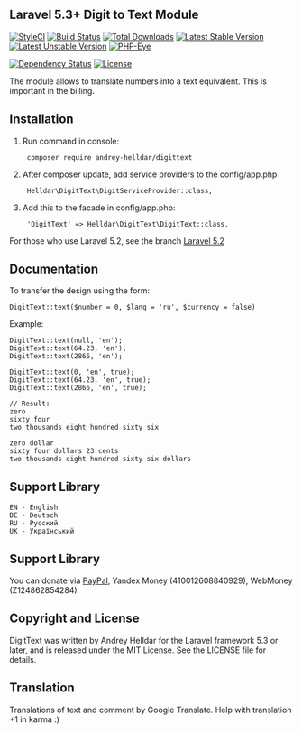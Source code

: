 ## Laravel 5.3+ Digit to Text Module

[![StyleCI](https://styleci.io/repos/45746985/shield)](https://styleci.io/repos/45746985)
[![Build Status](https://travis-ci.org/andrey-helldar/DigitText.svg?branch=master)](https://travis-ci.org/andrey-helldar/DigitText)
[![Total Downloads](https://poser.pugx.org/andrey-helldar/digittext/downloads)](https://packagist.org/packages/andrey-helldar/digittext)
[![Latest Stable Version](https://poser.pugx.org/andrey-helldar/digittext/v/stable)](https://packagist.org/packages/andrey-helldar/digittext)
[![Latest Unstable Version](https://poser.pugx.org/andrey-helldar/digittext/v/unstable)](https://packagist.org/packages/andrey-helldar/digittext)
[![PHP-Eye](https://php-eye.com/badge/andrey-helldar/digittext/tested.svg?style=flat)](https://php-eye.com/package/andrey-helldar/digittext)


[![Dependency Status](https://www.versioneye.com/php/andrey-helldar:digittext/dev-master/badge.svg)](https://www.versioneye.com/php/andrey-helldar:digittext/dev-master)
[![License](https://poser.pugx.org/andrey-helldar/digittext/license)](https://packagist.org/packages/andrey-helldar/digittext)

The module allows to translate numbers into a text equivalent. This is important in the billing.

## Installation

1. Run command in console:

        composer require andrey-helldar/digittext

2. After composer update, add service providers to the config/app.php

        Helldar\DigitText\DigitServiceProvider::class,

3. Add this to the facade in config/app.php:

        'DigitText' => Helldar\DigitText\DigitText::class,

For those who use Laravel 5.2, see the branch [Laravel 5.2](https://github.com/andrey-helldar/DigitText/tree/Laravel_5.2)

## Documentation

To transfer the design using the form:

    DigitText::text($number = 0, $lang = 'ru', $currency = false)

Example:

    DigitText::text(null, 'en');
    DigitText::text(64.23, 'en');
    DigitText::text(2866, 'en');

    DigitText::text(0, 'en', true);
    DigitText::text(64.23, 'en', true);
    DigitText::text(2866, 'en', true);

    // Result:
    zero
    sixty four
    two thousands eight hundred sixty six

    zero dollar
    sixty four dollars 23 cents
    two thousands eight hundred sixty six dollars

## Support Library

    EN - English
    DE - Deutsch
    RU - Русский
    UK - Український


## Support Library

You can donate via [PayPal](https://www.paypal.com/cgi-bin/webscr?cmd=_s-xclick&hosted_button_id=94B8LCPAPJ5VG), Yandex Money (410012608840929), WebMoney (Z124862854284)

## Copyright and License

DigitText was written by Andrey Helldar for the Laravel framework 5.3 or later, and is released under the MIT License. See the LICENSE file for details.

## Translation

Translations of text and comment by Google Translate. Help with translation +1 in karma :)
